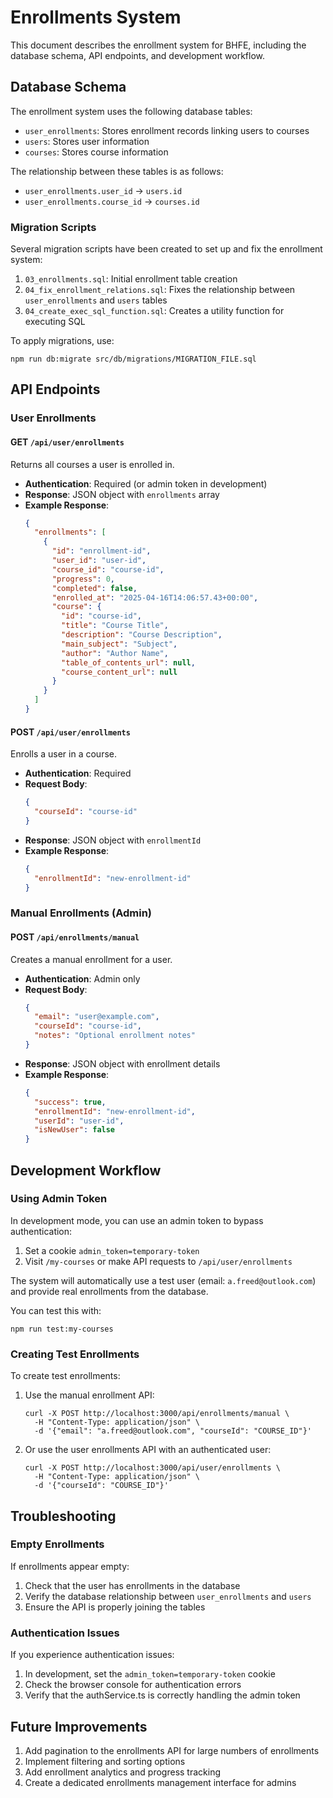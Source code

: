 # Enrollments System

This document describes the enrollment system for BHFE, including the database schema, API endpoints, and development workflow.

## Database Schema

The enrollment system uses the following database tables:

- `user_enrollments`: Stores enrollment records linking users to courses
- `users`: Stores user information
- `courses`: Stores course information

The relationship between these tables is as follows:

- `user_enrollments.user_id` → `users.id`
- `user_enrollments.course_id` → `courses.id`

### Migration Scripts

Several migration scripts have been created to set up and fix the enrollment system:

1. `03_enrollments.sql`: Initial enrollment table creation
2. `04_fix_enrollment_relations.sql`: Fixes the relationship between `user_enrollments` and `users` tables
3. `04_create_exec_sql_function.sql`: Creates a utility function for executing SQL

To apply migrations, use:

```
npm run db:migrate src/db/migrations/MIGRATION_FILE.sql
```

## API Endpoints

### User Enrollments

#### GET `/api/user/enrollments`

Returns all courses a user is enrolled in.

- **Authentication**: Required (or admin token in development)
- **Response**: JSON object with `enrollments` array
- **Example Response**:
  ```json
  {
    "enrollments": [
      {
        "id": "enrollment-id",
        "user_id": "user-id",
        "course_id": "course-id",
        "progress": 0,
        "completed": false,
        "enrolled_at": "2025-04-16T14:06:57.43+00:00",
        "course": {
          "id": "course-id",
          "title": "Course Title",
          "description": "Course Description",
          "main_subject": "Subject",
          "author": "Author Name",
          "table_of_contents_url": null,
          "course_content_url": null
        }
      }
    ]
  }
  ```

#### POST `/api/user/enrollments`

Enrolls a user in a course.

- **Authentication**: Required
- **Request Body**:
  ```json
  {
    "courseId": "course-id"
  }
  ```
- **Response**: JSON object with `enrollmentId`
- **Example Response**:
  ```json
  {
    "enrollmentId": "new-enrollment-id"
  }
  ```

### Manual Enrollments (Admin)

#### POST `/api/enrollments/manual`

Creates a manual enrollment for a user.

- **Authentication**: Admin only
- **Request Body**:
  ```json
  {
    "email": "user@example.com",
    "courseId": "course-id",
    "notes": "Optional enrollment notes"
  }
  ```
- **Response**: JSON object with enrollment details
- **Example Response**:
  ```json
  {
    "success": true,
    "enrollmentId": "new-enrollment-id",
    "userId": "user-id",
    "isNewUser": false
  }
  ```

## Development Workflow

### Using Admin Token

In development mode, you can use an admin token to bypass authentication:

1. Set a cookie `admin_token=temporary-token`
2. Visit `/my-courses` or make API requests to `/api/user/enrollments`

The system will automatically use a test user (email: `a.freed@outlook.com`) and provide real enrollments from the database.

You can test this with:

```
npm run test:my-courses
```

### Creating Test Enrollments

To create test enrollments:

1. Use the manual enrollment API:
   ```
   curl -X POST http://localhost:3000/api/enrollments/manual \
     -H "Content-Type: application/json" \
     -d '{"email": "a.freed@outlook.com", "courseId": "COURSE_ID"}'
   ```

2. Or use the user enrollments API with an authenticated user:
   ```
   curl -X POST http://localhost:3000/api/user/enrollments \
     -H "Content-Type: application/json" \
     -d '{"courseId": "COURSE_ID"}'
   ```

## Troubleshooting

### Empty Enrollments

If enrollments appear empty:

1. Check that the user has enrollments in the database
2. Verify the database relationship between `user_enrollments` and `users`
3. Ensure the API is properly joining the tables

### Authentication Issues

If you experience authentication issues:

1. In development, set the `admin_token=temporary-token` cookie
2. Check the browser console for authentication errors
3. Verify that the authService.ts is correctly handling the admin token

## Future Improvements

1. Add pagination to the enrollments API for large numbers of enrollments
2. Implement filtering and sorting options
3. Add enrollment analytics and progress tracking
4. Create a dedicated enrollments management interface for admins 